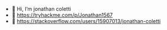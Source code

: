 - 👋 Hi, I’m jonathan coletti
- 🔎 https://tryhackme.com/p/Jonathan1567
- 💬 https://stackoverflow.com/users/15907013/jonathan-coletti

